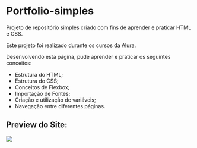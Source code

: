 <h1>Portfolio-simples</h1>
<p>Projeto de repositório simples criado com fins de aprender e praticar HTML e CSS.</p>
<p>Este projeto foi realizado durante os cursos da <a href="https://cursos.alura.com.br/course/html-css-ambiente-arquivos-tags" target=_blank>Alura</a>.</p>
<p>Desenvolvendo esta página, pude aprender e praticar os seguintes conceitos:</p>
<ul>
  <li>Estrutura do HTML;</li>
  <li>Estrutura do CSS;</li>
  <li>Conceitos de Flexbox;</li>
  <li>Importação de Fontes;</li>
  <li>Criação e utilização de variáveis;</li>
  <li>Navegação entre diferentes páginas.</li>
</ul>
<h2>Preview do Site:</h2>
<img src="https://cdn.discordapp.com/attachments/886489485599182909/1233147534382203001/image.png?ex=662c09a2&is=662ab822&hm=f5c8b25c431133139d62044f5dab347a9b9df8901e4ff61a39d291c1c8b16576&">
